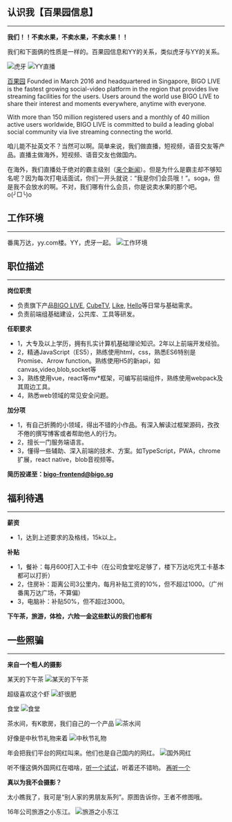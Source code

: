 ## 认识我【百果园信息】 ##
------
**我们！！不卖水果，不卖水果，不卖水果！！**

我们和下面俩的性质是一样的。百果园信息和YY的关系，类似虎牙与YY的关系。

![虎牙](https://a.msstatic.com/huya/main/img/logo.png)  ![YY直播](http://yyweb.yystatic.com/mobile/images/components/w-head/images/icon-logo-3ce539b97d.png?v=20170916001)

[百果园](https://www.linkedin.com/company/bigo-technology-pte.-ltd./) 
Founded in March 2016 and headquartered in Singapore, BIGO LIVE is the fastest growing social-video platform in the region that provides live streaming facilities for the users. Users around the world use BIGO LIVE to share their interest and moments everywhere, anytime with everyone. 

With more than 150 million registered users and a monthly of 40 million active users worldwide, BIGO LIVE is committed to build a leading global social community via live streaming connecting the world.

咱儿能不扯英文不？当然可以啊。简单来说，我们做直播，短视频，语音交友等产品。直播主做海外，短视频、语音交友也做国内。

在海外，我们直播处于绝对的霸主级别（[来个新闻](http://itech.ifeng.com/44830685/news.shtml?&back)）。但是为什么是霸主却不够知名呢？因为每次打电话面试，你们一开头就说：“我是你们会员哦！”。soga，但是我不会放水的啊。不对，我们哪有什么会员，你是说卖水果的那个吧。o(╯□╰)o

## 工作环境 ##
-------
番禺万达，yy.com楼。YY，虎牙一起。
![工作环境](https://raw.githubusercontent.com/roudao/same-test/master/p6.jpg)

## 职位描述 ##
------
**岗位职责**
- 负责旗下产品[BIGO LIVE](https://www.bigo.tv/), [CubeTV](https://www.cubetv.sg), [Like](https://like.video/), [Hello](https://hello.yy.com/)等日常与基础需求。
- 负责前端组基础建设，公共库、工具等研发。

**任职要求**
- 1，大专及以上学历，拥有扎实计算机基础理论知识。2年以上前端开发经验。
- 2，精通JavaScript（ES5），熟练使用html，css，熟悉ES6特别是Promise、Arrow function。熟练使用H5的新api，如canvas,video,blob,socket等
- 3，熟练使用vue，react等mv\*框架，可编写前端组件，熟练使用webpack及其周边工具。
- 4，熟悉web领域的常见安全问题。

**加分项**
- 1，有自己折腾的小领域，得出不错的小作品。有深入解读过框架源码，孜孜不倦的撰写博客或者帮助他人的行为。
- 2，擅长一门服务端语言。
- 3，懂得一些辅助、深入前端的技术、方案。如TypeScript，PWA，chrome扩展，react native，blob音视频等。

**简历投递至：bigo-frontend@bigo.sg**

## 福利待遇 ##
-------
**薪资**
- 1，达到上述要求的及格线，15k以上。

**补贴**
- 1，餐补：每月600打入工卡中（在公司食堂吃足够了，楼下万达吃凭工卡基本都可以打折）
- 2，住房补：距离公司3公里内，每月补贴工资的10%，但不超过1000。（广州番禺万达广场，不算偏）
- 3，电脑补：补贴50%，但不超过3000。

**下午茶，旅游，体检，六险一金这些默认的我们也都有**

## 一些照骗 ##
-------
**来自一个粗人的摄影**

某天的下午茶
![某天的下午茶](https://raw.githubusercontent.com/roudao/same-test/master/p3.jpg)

超级喜欢这个虾
![虾很肥](https://raw.githubusercontent.com/roudao/same-test/master/p1.jpg)

食堂
![食堂](https://raw.githubusercontent.com/roudao/same-test/master/p8.jpg)

茶水间，有K歌房，我们自己的一个产品
![茶水间](https://raw.githubusercontent.com/roudao/same-test/master/p5.jpg)

好像是中秋节礼物来着
![中秋节礼物](https://raw.githubusercontent.com/roudao/same-test/master/p9.jpg)

年会把我们平台的网红叫来。他们也是自己国内的网红。
![国外网红](https://raw.githubusercontent.com/roudao/same-test/master/p10.jpg)

听不懂这俩外国网红在唱啥，[听一个试试](https://raw.githubusercontent.com/roudao/same-test/master/WeChat_20180330201516.mp4)，听着还不错哟。 [再听一个](https://raw.githubusercontent.com/roudao/same-test/master/WeChat_20180330201528.mp4)

**真以为我不会摄影？**

太小瞧我了，我可是“别人家的男朋友系列”。原图告诉你，王者不修图哦。

16年公司旅游之小东江。
![旅游之小东江](https://raw.githubusercontent.com/roudao/same-test/master/p12.jpg)


